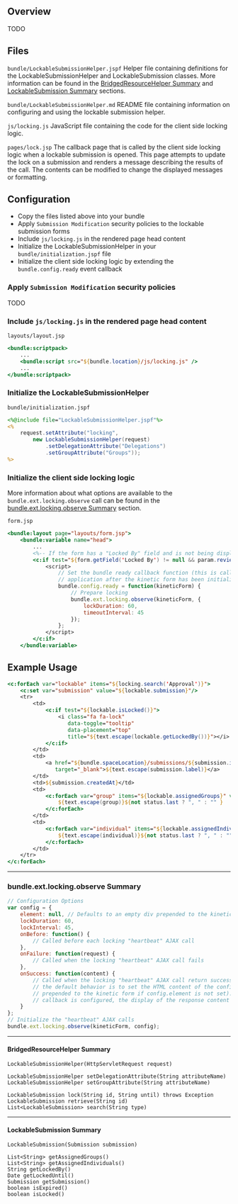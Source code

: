 ## Overview

TODO


## Files

`bundle/LockableSubmissionHelper.jspf`
Helper file containing definitions for the LockableSubmissionHelper and LockableSubmission 
classes.  More information can be found in the 
[BridgedResourceHelper Summary](#bridgedresourcehelper-summary) and
[LockableSubmission Summary](#lockablesubmission-summary) sections. 

`bundle/LockableSubmissionHelper.md`
README file containing information on configuring and using the lockable submission helper.

`js/locking.js`
JavaScript file containing the code for the client side locking logic.

`pages/lock.jsp`
The callback page that is called by the client side locking logic when a lockable submission is 
opened.  This page attempts to update the lock on a submission and renders a message describing the
results of the call.  The contents can be modified to change the displayed messages or formatting.


## Configuration

* Copy the files listed above into your bundle
* Apply `Submission Modification` security policies to the lockable submission forms
* Include `js/locking.js` in the rendered page head content
* Initialize the LockableSubmissionHelper in your `bundle/initialization.jspf` file
* Initialize the client side locking logic by extending the `bundle.config.ready` event callback

### Apply `Submission Modification` security policies
TODO

### Include `js/locking.js` in the rendered page head content
`layouts/layout.jsp`
```jsp
<bundle:scriptpack>
    ...
    <bundle:script src="${bundle.location}/js/locking.js" />
    ...
</bundle:scriptpack>
```

### Initialize the LockableSubmissionHelper
`bundle/initialization.jspf`
```jsp
<%@include file="LockableSubmissionHelper.jspf"%>
<%
    request.setAttribute("locking", 
        new LockableSubmissionHelper(request)
            .setDelegationAttribute("Delegations")
            .setGroupAttribute("Groups"));
%>
```

### Initialize the client side locking logic
More information about what options are available to the `bundle.ext.locking.observe` call can be
found in the [bundle.ext.locking.observe Summary](#bundleextlockingobserve-summary) section.

`form.jsp`
```jsp
<bundle:layout page="layouts/form.jsp">
    <bundle:variable name="head">
        ...
        <%-- If the form has a "Locked By" field and is not being displayed in review mode. --%>
        <c:if test="${form.getField('Locked By') != null && param.review == null}">
            <script>
                // Set the bundle ready callback function (this is called automatically by the 
                // application after the kinetic form has been initialized/activated)
                bundle.config.ready = function(kineticForm) {
                    // Prepare locking
                    bundle.ext.locking.observe(kineticForm, {
                        lockDuration: 60,
                        timeoutInterval: 45
                    });
                };
            </script>
        </c:if>
    </bundle:variable>
```


## Example Usage
```jsp
<c:forEach var="lockable" items="${locking.search('Approval')}">
    <c:set var="submission" value="${lockable.submission}"/>
    <tr>
        <td>
            <c:if test="${lockable.isLocked()}">
                <i class="fa fa-lock" 
                   data-toggle="tooltip" 
                   data-placement="top" 
                   title="${text.escape(lockable.getLockedBy())}"></i>
            </c:if>
        </td>
        <td>
            <a href="${bundle.spaceLocation}/submissions/${submission.id}" 
               target="_blank">${text.escape(submission.label)}</a>
        </td>
        <td>${submission.createdAt}</td>
        <td>
            <c:forEach var="group" items="${lockable.assignedGroups}" varStatus="status">
                ${text.escape(group)}${not status.last ? ", " : "" }
            </c:forEach>
        </td>
        <td>
            <c:forEach var="individual" items="${lockable.assignedIndividuals}" varStatus="status">
                ${text.escape(individual)}${not status.last ? ", " : "" }
            </c:forEach>
        </td>
    </tr>
</c:forEach>
```

---

### bundle.ext.locking.observe Summary

```javascript
// Configuration Options
var config = {
    element: null, // Defaults to an empty div prepended to the kinetic form contents
    lockDuration: 60,
    lockInterval: 45,
    onBefore: function() {
        // Called before each locking "heartbeat" AJAX call
    },
    onFailure: function(request) {
        // Called when the locking "heartbeat" AJAX call fails
    },
    onSuccess: function(content) {
        // Called when the locking "heartbeat" AJAX call return successfully.  If this is not set,
        // the default behavior is to set the HTML content of the config.element (or an empty div
        // prepended to the kinetic form if config.element is not set).  If the config.onSuccess
        // callback is configured, the display of the response content will be delegated to it.
    }
};
// Initialize the "heartbeat" AJAX calls
bundle.ext.locking.observe(kineticForm, config);
```

---

#### BridgedResourceHelper Summary

`LockableSubmissionHelper(HttpServletRequest request)`  

`LockableSubmissionHelper setDelegationAttribute(String attributeName)`  
`LockableSubmissionHelper setGroupAttribute(String attributeName)`  

`LockableSubmission lock(String id, String until) throws Exception`  
`LockableSubmission retrieve(String id)`  
`List<LockableSubmission> search(String type)`  

---

#### LockableSubmission Summary

`LockableSubmission(Submission submission)`

`List<String> getAssignedGroups()`  
`List<String> getAssignedIndividuals()`  
`String getLockedBy()`  
`Date getLockedUntil()`  
`Submission getSubmission()`  
`boolean isExpired()`  
`boolean isLocked()`  